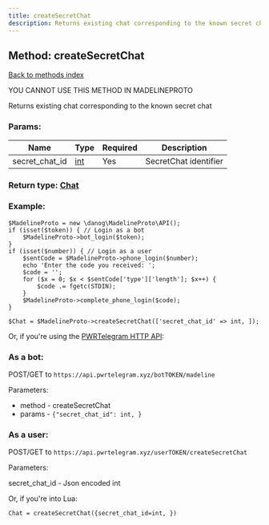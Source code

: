```yaml
---
title: createSecretChat
description: Returns existing chat corresponding to the known secret chat
---
```

## Method: createSecretChat  
[Back to methods index](index.md)


YOU CANNOT USE THIS METHOD IN MADELINEPROTO


Returns existing chat corresponding to the known secret chat

### Params:

| Name     |    Type       | Required | Description |
|----------|---------------|----------|-------------|
|secret\_chat\_id|[int](../types/int.md) | Yes|SecretChat identifier|


### Return type: [Chat](../types/Chat.md)

### Example:


```
$MadelineProto = new \danog\MadelineProto\API();
if (isset($token)) { // Login as a bot
    $MadelineProto->bot_login($token);
}
if (isset($number)) { // Login as a user
    $sentCode = $MadelineProto->phone_login($number);
    echo 'Enter the code you received: ';
    $code = '';
    for ($x = 0; $x < $sentCode['type']['length']; $x++) {
        $code .= fgetc(STDIN);
    }
    $MadelineProto->complete_phone_login($code);
}

$Chat = $MadelineProto->createSecretChat(['secret_chat_id' => int, ]);
```

Or, if you're using the [PWRTelegram HTTP API](https://pwrtelegram.xyz):

### As a bot:

POST/GET to `https://api.pwrtelegram.xyz/botTOKEN/madeline`

Parameters:

* method - createSecretChat
* params - `{"secret_chat_id": int, }`



### As a user:

POST/GET to `https://api.pwrtelegram.xyz/userTOKEN/createSecretChat`

Parameters:

secret_chat_id - Json encoded int



Or, if you're into Lua:

```
Chat = createSecretChat({secret_chat_id=int, })
```

